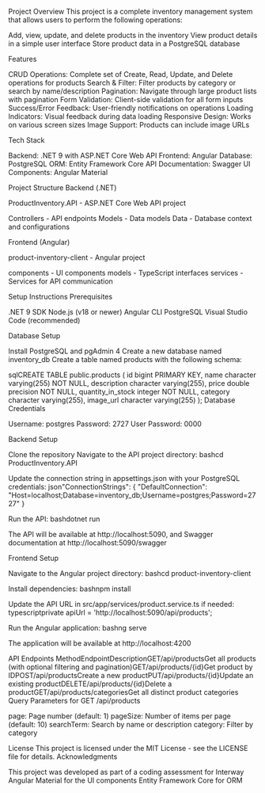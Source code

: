 Project Overview
This project is a complete inventory management system that allows users to perform the following operations:

Add, view, update, and delete products in the inventory
View product details in a simple user interface
Store product data in a PostgreSQL database

Features

CRUD Operations: Complete set of Create, Read, Update, and Delete operations for products
Search & Filter: Filter products by category or search by name/description
Pagination: Navigate through large product lists with pagination
Form Validation: Client-side validation for all form inputs
Success/Error Feedback: User-friendly notifications on operations
Loading Indicators: Visual feedback during data loading
Responsive Design: Works on various screen sizes
Image Support: Products can include image URLs

Tech Stack

Backend: .NET 9 with ASP.NET Core Web API
Frontend: Angular
Database: PostgreSQL
ORM: Entity Framework Core
API Documentation: Swagger
UI Components: Angular Material

Project Structure
Backend (.NET)

ProductInventory.API - ASP.NET Core Web API project

Controllers - API endpoints
Models - Data models
Data - Database context and configurations



Frontend (Angular)

product-inventory-client - Angular project

components - UI components
models - TypeScript interfaces
services - Services for API communication



Setup Instructions
Prerequisites

.NET 9 SDK
Node.js (v18 or newer)
Angular CLI
PostgreSQL
Visual Studio Code (recommended)

Database Setup

Install PostgreSQL and pgAdmin 4
Create a new database named inventory_db
Create a table named products with the following schema:

sqlCREATE TABLE public.products (
    id bigint PRIMARY KEY,
    name character varying(255) NOT NULL,
    description character varying(255),
    price double precision NOT NULL,
    quantity_in_stock integer NOT NULL,
    category character varying(255),
    image_url character varying(255)
);
Database Credentials

Username: postgres
Password: 2727
User Password: 0000

Backend Setup

Clone the repository
Navigate to the API project directory:
bashcd ProductInventory.API

Update the connection string in appsettings.json with your PostgreSQL credentials:
json"ConnectionStrings": {
  "DefaultConnection": "Host=localhost;Database=inventory_db;Username=postgres;Password=2727"
}

Run the API:
bashdotnet run

The API will be available at http://localhost:5090, and Swagger documentation at http://localhost:5090/swagger

Frontend Setup

Navigate to the Angular project directory:
bashcd product-inventory-client

Install dependencies:
bashnpm install

Update the API URL in src/app/services/product.service.ts if needed:
typescriptprivate apiUrl = 'http://localhost:5090/api/products';

Run the Angular application:
bashng serve

The application will be available at http://localhost:4200

API Endpoints
MethodEndpointDescriptionGET/api/productsGet all products (with optional filtering and pagination)GET/api/products/{id}Get product by IDPOST/api/productsCreate a new productPUT/api/products/{id}Update an existing productDELETE/api/products/{id}Delete a productGET/api/products/categoriesGet all distinct product categories
Query Parameters for GET /api/products

page: Page number (default: 1)
pageSize: Number of items per page (default: 10)
searchTerm: Search by name or description
category: Filter by category

License
This project is licensed under the MIT License - see the LICENSE file for details.
Acknowledgments

This project was developed as part of a coding assessment for Interway
Angular Material for the UI components
Entity Framework Core for ORM
